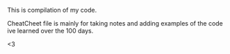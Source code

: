 This is compilation of my code.

CheatCheet file is mainly for taking notes and adding examples of the code ive learned over the 100 days.

<3